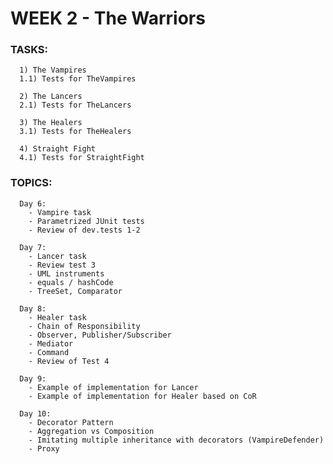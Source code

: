 # WEEK 2 - The Warriors

### TASKS:
      1) The Vampires
      1.1) Tests for TheVampires
      
      2) The Lancers
      2.1) Tests for TheLancers
      
      3) The Healers
      3.1) Tests for TheHealers
      
      4) Straight Fight
      4.1) Tests for StraightFight
      
    
### TOPICS:
      Day 6:
        - Vampire task
        - Parametrized JUnit tests
        - Review of dev.tests 1-2

      Day 7:
        - Lancer task
        - Review test 3
        - UML instruments
        - equals / hashCode
        - TreeSet, Comparator
        
      Day 8:
        - Healer task
        - Chain of Responsibility
        - Observer, Publisher/Subscriber
        - Mediator
        - Command
        - Review of Test 4
        
      Day 9:
        - Example of implementation for Lancer
        - Example of implementation for Healer based on CoR

      Day 10:
        - Decorator Pattern
        - Aggregation vs Composition
        - Imitating multiple inheritance with decorators (VampireDefender)
        - Proxy
